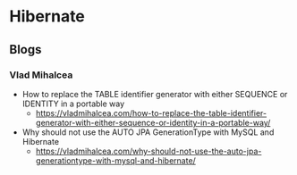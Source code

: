 # Hibernate
##  Blogs
### Vlad Mihalcea
* How to replace the TABLE identifier generator with either SEQUENCE or IDENTITY in a portable way
  * https://vladmihalcea.com/how-to-replace-the-table-identifier-generator-with-either-sequence-or-identity-in-a-portable-way/
* Why should not use the AUTO JPA GenerationType with MySQL and Hibernate
  * https://vladmihalcea.com/why-should-not-use-the-auto-jpa-generationtype-with-mysql-and-hibernate/
